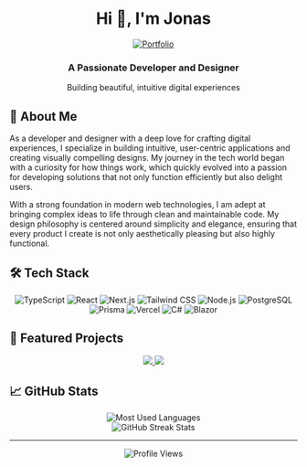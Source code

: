 # <div align="center">Hi 👋, I'm Jonas</div>

<div align="center">
  <a href="https://portfolio-tau-five-51.vercel.app/">
    <img src="https://img.shields.io/badge/Portfolio-000000?style=for-the-badge&logo=vercel&logoColor=white" alt="Portfolio" />
  </a>
</div>

<div align="center">
  <h3>A Passionate Developer and Designer</h3>
  <p>Building beautiful, intuitive digital experiences</p>
</div>

## 💫 About Me

As a developer and designer with a deep love for crafting digital experiences, I specialize in building intuitive, user-centric applications and creating visually compelling designs. My journey in the tech world began with a curiosity for how things work, which quickly evolved into a passion for developing solutions that not only function efficiently but also delight users.

With a strong foundation in modern web technologies, I am adept at bringing complex ideas to life through clean and maintainable code. My design philosophy is centered around simplicity and elegance, ensuring that every product I create is not only aesthetically pleasing but also highly functional.

## 🛠️ Tech Stack

<div align="center">
  <img src="https://img.shields.io/badge/TypeScript-007ACC?style=for-the-badge&logo=typescript&logoColor=white" alt="TypeScript" />
  <img src="https://img.shields.io/badge/React-20232A?style=for-the-badge&logo=react&logoColor=61DAFB" alt="React" />
  <img src="https://img.shields.io/badge/Next.js-000000?style=for-the-badge&logo=next.js&logoColor=white" alt="Next.js" />
  <img src="https://img.shields.io/badge/Tailwind_CSS-38B2AC?style=for-the-badge&logo=tailwind-css&logoColor=white" alt="Tailwind CSS" />
  <img src="https://img.shields.io/badge/Node.js-43853D?style=for-the-badge&logo=node.js&logoColor=white" alt="Node.js" />
  <img src="https://img.shields.io/badge/PostgreSQL-316192?style=for-the-badge&logo=postgresql&logoColor=white" alt="PostgreSQL" />
  <img src="https://img.shields.io/badge/Prisma-2D3748?style=for-the-badge&logo=prisma&logoColor=white" alt="Prisma" />
  <img src="https://img.shields.io/badge/Vercel-000000?style=for-the-badge&logo=vercel&logoColor=white" alt="Vercel" />
    <img src="https://img.shields.io/badge/C%23-239120?style=for-the-badge&logo=c-sharp&logoColor=white" alt="C#" />
  <img src="https://img.shields.io/badge/Blazor-512BD4?style=for-the-badge&logo=blazor&logoColor=white" alt="Blazor" />
  
</div>

## 🚀 Featured Projects

<div align="center">
  <a href="https://github.com/prodBirdy/shadcn-hydrogen-setup">
    <img src="https://github-readme-stats.vercel.app/api/pin/?username=prodBirdy&repo=shadcn-hydrogen-setup&theme=radical" />
  </a>
  <a href="https://github.com/prodBirdy/Compress">
    <img src="https://github-readme-stats.vercel.app/api/pin/?username=prodBirdy&repo=Compress&theme=radical" />
  </a>
</div>

## 📈 GitHub Stats

<div align="center">
 <img src="https://github-readme-stats.vercel.app/api/top-langs/?username=prodBirdy&layout=compact&theme=radical" alt="Most Used Languages" />
</div>

<div align="center">
  <img src="https://github-readme-streak-stats.herokuapp.com/?user=prodBirdy&theme=radical" alt="GitHub Streak Stats" />
</div>



---

<div align="center">
  <img src="https://komarev.com/ghpvc/?username=prodBirdy&color=blueviolet&style=for-the-badge" alt="Profile Views" />
</div>
